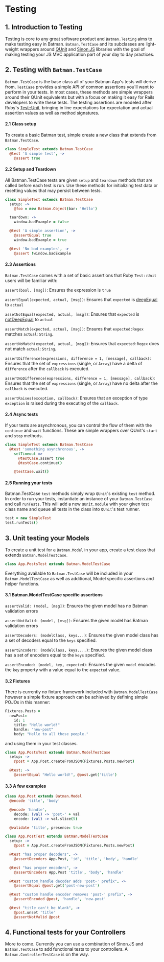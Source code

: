# Testing

## 1. Introduction to Testing

Testing is core to any great software product and `Batman.Testing` aims to make testing easy in Batman. `Batman.TestCase` and its subclasses are light-weight wrappers around [QUnit](http://qunitjs.com/) and [Sinon.JS](http://sinonjs.org) libraries with the goal of making testing your JS MVC application part of your day to day practices.

## 2. Testing with `Batman.TestCase`

`Batman.TestCase` is the base class all of your Batman App's tests will derive from. `TestCase` provides a simple API of common assertions you'll want to perform in your tests.  In most cases, these methods are simple wrappers around their QUnit equivalents but with a focus on making it easy for Rails developers to write these tests.  The testing assertions are modeled after Ruby's [Test::Unit](http://ruby-doc.org/stdlib-2.0/libdoc/test/unit/rdoc/Test/Unit.html), bringing in line expectations for expectation and actual assertion values as well as method signatures.

#### 2.1 Class setup

To create a basic Batman test, simple create a new class that extends from `Batman.TestCase`.

```coffeescript
class SimpleTest extends Batman.TestCase
  @test 'A simple test', ->
    @assert true
```

#### 2.2 Setup and Teardown

All Batman.TestCase tests are given `setup` and `teardown` methods that are called before each test is run. Use these methods for initializing test data or resetting values that may persist between tests.

```coffeescript
class SimpleTest extends Batman.TestCase
  setup: ->
    @foo = new Batman.Object(bar: 'Hello')

  teardown: ->
    window.badExample = false

  @test 'A simple assertion', ->
    @assertEqual true
    window.badExample = true

  @test 'No bad examples', ->
    @assert !window.badExample
```

#### 2.3 Assertions

`Batman.TestCase` comes with a set of basic assertions that Ruby `Test::Unit` users will be familiar with:

`assert(bool, [msg])`: Ensures the expression is `true`

`assertEqual(expected, actual, [msg])`: Ensures that `expected` is [deepEqual](http://api.qunitjs.com/deepEqual) to `actual`

`assetNotEqual(expected, actual, [msg])`: Ensures that `expected` is [notDeepEqual](http://api.qunitjs.com/notDeepEqual) to `actual`

`assertMatch(expected, actual, [msg])`: Ensures that `expected:Regex` matches `actual:String`.

`assertNoMatch(expected, actual, [msg])`: Ensures that `expected:Regex` does not match `actual:String`.

`assertDifference(expressions, difference = 1, [message], callback)`: Ensures that the set of `expressions` (single, or `Array`) have a delta of `difference` after the `callback` is executed.

`assertNoDifference(expressions, difference = 1, [message], callback)`: Ensures that the set of `expressions` (single, or `Array`) have no delta after the `callback` is executed.

`assertRaises(exception, callback)`: Ensures that an exception of type `exception` is raised during the executing of the `callback`.

#### 2.4 Async tests

If your tests are asynchronous, you can control the flow of them with the `continue` and `wait` functions. These are simple wrappers over QUnit's `start` and `stop` methods.

```coffeescript
class SimpleTest extends Batman.TestCase
  @test 'something asynchronous', ->
    setTimeout =>
      @testCase.assert true
      @testCase.continue()

    @testCase.wait()
```

#### 2.5 Running your tests

Batman.TestCase `test` methods simply wrap `QUnit`'s existing `test` method. In order to run your tests, instantiate an instance of your `Batman.TestCase` and call `runTests`. This will add a new `QUnit.module` with your given test class name and queue all tests in the class into `QUnit`'s test runner.

```coffeescript
test = new SimpleTest
test.runTests()
```

## 3. Unit testing your Models

To create a unit test for a `Batman.Model` in your app, create a test class that extends `Batman.ModelTestCase`.

```coffeescript
class App.PostsTest extends Batman.ModelTestCase
```

Everything available to `Batman.TestCase` will be included in your `Batman.ModelTestCase` as well as additional, Model specific assertions and helper functions.

#### 3.1 Batman.ModelTestCase specific assertions

`assertValid: (model, [msg])`: Ensures the given model has no Batman validation errors

`assertNotValid: (model, [msg])`: Ensures the given model has Batman validation errors

`assertDecoders: (modelClass, keys...)`: Ensures the given model class has a set of decoders equal to the `keys` specified.

`assertEncoders: (modelClass, keys....)`: Ensures the given model class has a set of encoders equal to the `keys` specified.

`assertEncoded: (model, key, expected)`: Ensures the given `model` encodes the `key` property with a value equal to the `expected` value.

#### 3.2 Fixtures

There is currently no fixture framework included with `Batman.ModelTestCase` however a simple fixture approach can be achieved by defining simple POJOs in this manner:

```coffeescript
Fixtures.Posts =
  newPost:
    id: 1
    title: "Hello world!"
    handle: "new-post"
    body: "Hello to all those people."
```

and using them in your test classes.

```coffeescript
class App.PostsTest extends Batman.ModelTestCase
  setup: ->
    @post = App.Post.createFromJSON(Fixtures.Posts.newPost)

  @test: ->
    @assertEqual "Hello world!", @post.get('title')
```

#### 3.3 A few examples

```coffeescript
class App.Post extends Batman.Model
  @encode 'title', 'body'

  @encode 'handle',
    decode: (val) -> 'post-' + val
    encode: (val) -> val.slice(5)

  @validate 'title', presence: true

class App.PostTest extends Batman.ModelTestCase
  setup: ->
    @post = App.Post.createFromJSON(Fixtures.Posts.newPost)

  @test "has proper decoders", ->
    @assertDecoders App.Post, 'id', 'title', 'body', 'handle'

  @test "has proper encoders", ->
    @assertEncoders App.Post 'title', 'body', 'handle'

  @test "custom handle decoder adds 'post-' prefix", ->
    @assertEqual @post.get('post-new-post')

  @test "custom handle encoder removes 'post-' prefix", ->
    @assertEncoded @post, 'handle', 'new-post'

  @test "title can't be blank", ->
    @post.unset 'title'
    @assertNotValid @post
```

## 4. Functional tests for your Controllers
More to come. Currently you can use a combination of Sinon.JS and `Batman.TestCase` to add functional tests to your controllers. A `Batman.ControllerTestCase` is on the way.
